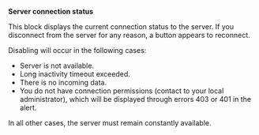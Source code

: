 **Server connection status**

This block displays the current connection status to the server. If you disconnect from the server for any reason, a button appears to reconnect.

Disabling will occur in the following cases:
- Server is not available.
- Long inactivity timeout exceeded.
- There is no incoming data.
- You do not have connection permissions (contact to your local administrator), which will be displayed through errors 403 or 401 in the alert.

In all other cases, the server must remain constantly available.